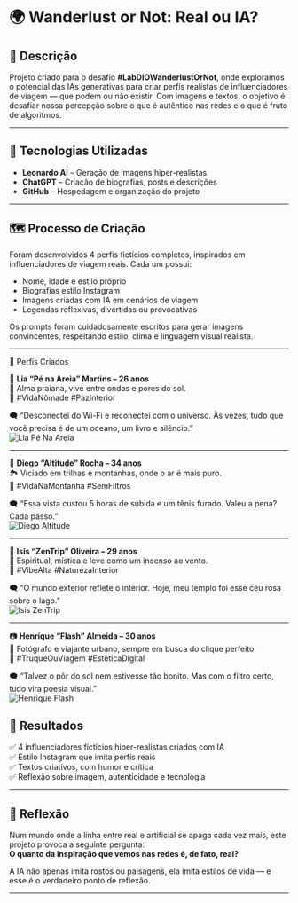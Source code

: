 # 🌍 Wanderlust or Not: Real ou IA?

## 📒 Descrição  
Projeto criado para o desafio **#LabDIOWanderlustOrNot**, onde exploramos o potencial das IAs generativas para criar perfis realistas de influenciadores de viagem — que podem ou não existir. Com imagens e textos, o objetivo é desafiar nossa percepção sobre o que é autêntico nas redes e o que é fruto de algoritmos.

---

## 🤖 Tecnologias Utilizadas

- **Leonardo AI** – Geração de imagens hiper-realistas
- **ChatGPT** – Criação de biografias, posts e descrições
- **GitHub** – Hospedagem e organização do projeto

---

## 🗺️ Processo de Criação  
Foram desenvolvidos 4 perfis fictícios completos, inspirados em influenciadores de viagem reais. Cada um possui:

- Nome, idade e estilo próprio  
- Biografias estilo Instagram  
- Imagens criadas com IA em cenários de viagem  
- Legendas reflexivas, divertidas ou provocativas  

Os prompts foram cuidadosamente escritos para gerar imagens convincentes, respeitando estilo, clima e linguagem visual realista.

---

📸 Perfis Criados

🧳 **Lia “Pé na Areia” Martins – 26 anos**  
🌴 Alma praiana, vive entre ondas e pores do sol.  
📍 #VidaNômade #PazInterior  

🗨️ “Desconectei do Wi-Fi e reconectei com o universo. Às vezes, tudo que você precisa é de um oceano, um livro e silêncio.”  
![Lia Pé Na Areia](lia_pe_na_areia.png)

---

🌋 **Diego “Altitude” Rocha – 34 anos**  
🏞️ Viciado em trilhas e montanhas, onde o ar é mais puro.  
📍 #VidaNaMontanha #SemFiltros  

🗨️ “Essa vista custou 5 horas de subida e um tênis furado. Valeu a pena? Cada passo.”  
![Diego Altitude](diego_altitude.png)

---

🧘 **Isis “ZenTrip” Oliveira – 29 anos**  
🧘 Espiritual, mística e leve como um incenso ao vento.  
📍 #VibeAlta #NaturezaInterior  

🗨️ “O mundo exterior reflete o interior. Hoje, meu templo foi esse céu rosa sobre o lago.”  
![Isis ZenTrip](isis_zentrip.png)

---

📷 **Henrique “Flash” Almeida – 30 anos**  
📸 Fotógrafo e viajante urbano, sempre em busca do clique perfeito.  
📍 #TruqueOuViagem #EstéticaDigital  

🗨️ “Talvez o pôr do sol nem estivesse tão bonito. Mas com o filtro certo, tudo vira poesia visual.”  
![Henrique Flash](henrique_flash.png)


## 🚀 Resultados

✅ 4 influenciadores fictícios hiper-realistas criados com IA  
✅ Estilo Instagram que imita perfis reais  
✅ Textos criativos, com humor e crítica  
✅ Reflexão sobre imagem, autenticidade e tecnologia  

---

## 💭 Reflexão

Num mundo onde a linha entre real e artificial se apaga cada vez mais, este projeto provoca a seguinte pergunta:  
**O quanto da inspiração que vemos nas redes é, de fato, real?**

A IA não apenas imita rostos ou paisagens, ela imita estilos de vida — e esse é o verdadeiro ponto de reflexão.

---

